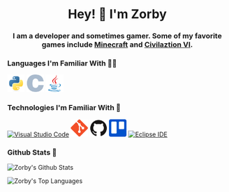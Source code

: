 <!-- Languages -->
[python]: https://www.python.org/
[c]: https://en.wikipedia.org/wiki/C_(programming_language)
[java]: https://www.java.com/

<!-- Tools -->
[vscode]: https://code.visualstudio.com/
[github]: https://www.github.com/
[git]: https://git-scm.com/
[trello]: https://trello.com/
[eclipse]: https://www.eclipse.org/

<!-- Title -->
<h1 align="center">Hey! 👋 I'm Zorby</h1>
<h3 align="center">I am a developer and sometimes gamer. Some of my favorite games include <a href="https://www.minecraft.net/">Minecraft</a> and <a href="https://civilization.com/">Civilaztion VI</a>.</h3>

### Languages I'm Familiar With 👨‍💻
[<img src="https://raw.githubusercontent.com/devicons/devicon/master/icons/python/python-original.svg" alt="Python" width="40" height="40"/>][python]
[<img src="https://raw.githubusercontent.com/devicons/devicon/master/icons/c/c-original.svg" alt="C" width="40" height="40"/>][c]
[<img src="https://raw.githubusercontent.com/devicons/devicon/master/icons/java/java-original.svg" alt="Java" width="40" height="40"/>][java]

### Technologies I'm Familiar With 🔧
[<img src="https://upload.wikimedia.org/wikipedia/commons/thumb/9/9a/Visual_Studio_Code_1.35_icon.svg/1024px-Visual_Studio_Code_1.35_icon.svg.png" alt="Visual Studio Code" width="40" height="40"/>][vscode]
[<img src="https://raw.githubusercontent.com/devicons/devicon/master/icons/git/git-original.svg" alt="Tortoise Git" width="40" height="40"/>][git]
[<img src="https://raw.githubusercontent.com/devicons/devicon/master/icons/github/github-original.svg" alt="GitHub" width="40" height="40"/>][github]
[<img src="https://raw.githubusercontent.com/devicons/devicon/master/icons/trello/trello-plain.svg" alt="Trello" width="40" height="40"/>][trello]
[<img src="https://cdn.worldvectorlogo.com/logos/eclipse-11.svg" alt="Eclipse IDE" width="40" height="40"/>][eclipse]

### Github Stats 📄
![Zorby's Github Stats](https://github-readme-stats.vercel.app/api?username=Zorby-dev&theme=dark&count_private=true&show_icons=true)

![Zorby's Top Languages](https://github-readme-stats.vercel.app/api/top-langs/?username=Zorby-dev&layout=normal&theme=dark)
